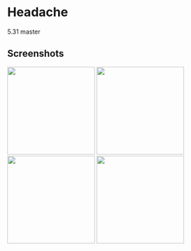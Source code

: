 # Headache
5.31 master

Screenshots
-----------
<div>
  <img width="200" src="https://user-images.githubusercontent.com/17059271/101189310-37904f80-369a-11eb-9155-011ff8ee0685.jpg"></img>
  <img width="200" src="https://user-images.githubusercontent.com/17059271/101189310-37904f80-369a-11eb-9155-011ff8ee0685.jpg"></img>
  <img width="200" src="https://user-images.githubusercontent.com/17059271/101189310-37904f80-369a-11eb-9155-011ff8ee0685.jpg"></img>
<img width="200" src="https://user-images.githubusercontent.com/17059271/101189310-37904f80-369a-11eb-9155-011ff8ee0685.jpg"></img>

</div>
